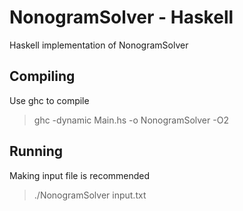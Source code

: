 # NonogramSolver - Haskell
Haskell implementation of NonogramSolver

## Compiling
Use ghc to compile
> ghc -dynamic Main.hs -o NonogramSolver -O2

## Running
Making input file is recommended
> ./NonogramSolver input.txt
